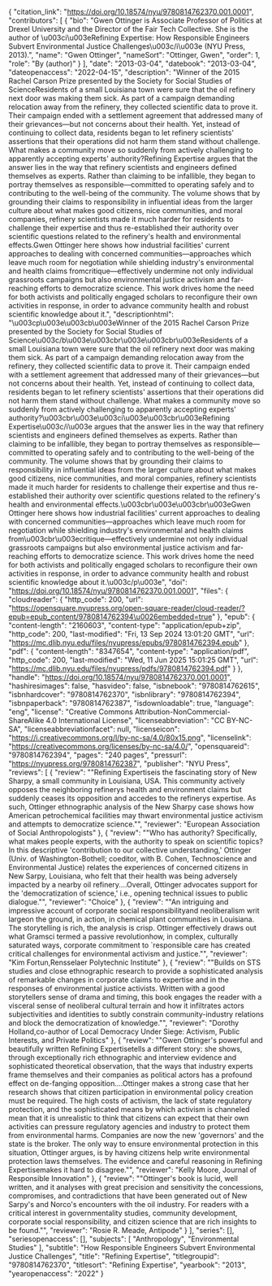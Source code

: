{
   "citation_link": "https://doi.org/10.18574/nyu/9780814762370.001.0001",
   "contributors": [
     {
       "bio": "Gwen Ottinger is Associate Professor of Politics at Drexel University and the Director of the Fair Tech Collective. She is the author of \u003ci\u003eRefining Expertise: How Responsible Engineers Subvert Environmental Justice Challenges\u003c/i\u003e (NYU Press, 2013).",
       "name": "Gwen Ottinger",
       "nameSort": "Ottinger, Gwen",
       "order": 1,
       "role": "By (author)"
     }
   ],
   "date": "2013-03-04",
   "datebook": "2013-03-04",
   "dateopenaccess": "2022-04-15",
   "description": "Winner of the 2015 Rachel Carson Prize presented by the Society for Social Studies of ScienceResidents of a small Louisiana town were sure that the oil refinery next door was making them sick. As part of a campaign demanding relocation away from the refinery, they collected scientific data to prove it. Their campaign ended with a settlement agreement that addressed many of their grievances—but not concerns about their health. Yet, instead of continuing to collect data, residents began to let refinery scientists' assertions that their operations did not harm them stand without challenge. What makes a community move so suddenly from actively challenging to apparently accepting experts' authority?Refining Expertise argues that the answer lies in the way that refinery scientists and engineers defined themselves as experts. Rather than claiming to be infallible, they began to portray themselves as responsible—committed to operating safely and to contributing to the well-being of the community. The volume shows that by grounding their claims to responsibility in influential ideas from the larger culture about what makes good citizens, nice communities, and moral companies, refinery scientists made it much harder for residents to challenge their expertise and thus re-established their authority over scientific questions related to the refinery's health and environmental effects.Gwen Ottinger here shows how industrial facilities' current approaches to dealing with concerned communities—approaches which leave much room for negotiation while shielding industry's environmental and health claims fromcritique—effectively undermine not only individual grassroots campaigns but also environmental justice activism and far-reaching efforts to democratize science. This work drives home the need for both activists and politically engaged scholars to reconfigure their own activities in response, in order to advance community health and robust scientific knowledge about it.",
   "descriptionhtml": "\u003cp\u003e\u003cb\u003eWinner of the 2015 Rachel Carson Prize presented by the Society for Social Studies of Science\u003c/b\u003e\u003cbr\u003e\u003cbr\u003eResidents of a small Louisiana town were sure that the oil refinery next door was making them sick. As part of a campaign demanding relocation away from the refinery, they collected scientific data to prove it. Their campaign ended with a settlement agreement that addressed many of their grievances—but not concerns about their health. Yet, instead of continuing to collect data, residents began to let refinery scientists' assertions that their operations did not harm them stand without challenge. What makes a community move so suddenly from actively challenging to apparently accepting experts' authority?\u003cbr\u003e\u003ci\u003e\u003cbr\u003eRefining Expertise\u003c/i\u003e argues that the answer lies in the way that refinery scientists and engineers defined themselves as experts. Rather than claiming to be infallible, they began to portray themselves as responsible—committed to operating safely and to contributing to the well-being of the community. The volume shows that by grounding their claims to responsibility in influential ideas from the larger culture about what makes good citizens, nice communities, and moral companies, refinery scientists made it much harder for residents to challenge their expertise and thus re-established their authority over scientific questions related to the refinery's health and environmental effects.\u003cbr\u003e\u003cbr\u003eGwen Ottinger here shows how industrial facilities' current approaches to dealing with concerned communities—approaches which leave much room for negotiation while shielding industry's environmental and health claims from\u003cbr\u003ecritique—effectively undermine not only individual grassroots campaigns but also environmental justice activism and far-reaching efforts to democratize science. This work drives home the need for both activists and politically engaged scholars to reconfigure their own activities in response, in order to advance community health and robust scientific knowledge about it.\u003c/p\u003e",
   "doi": "https://doi.org/10.18574/nyu/9780814762370.001.0001",
   "files": {
     "cloudreader": {
       "http_code": 200,
       "url": "https://opensquare.nyupress.org/open-square-reader/cloud-reader/?epub=epub_content/9780814762394\u0026embedded=true"
     },
     "epub": {
       "content-length": "2160603",
       "content-type": "application/epub+zip",
       "http_code": 200,
       "last-modified": "Fri, 13 Sep 2024 13:01:20 GMT",
       "url": "https://mc.dlib.nyu.edu/files/nyupress/epubs/9780814762394.epub"
     },
     "pdf": {
       "content-length": "8347654",
       "content-type": "application/pdf",
       "http_code": 200,
       "last-modified": "Wed, 11 Jun 2025 15:01:25 GMT",
       "url": "https://mc.dlib.nyu.edu/files/nyupress/pdfs/9780814762394.pdf"
     }
   },
   "handle": "https://doi.org/10.18574/nyu/9780814762370.001.0001",
   "hashiresimages": false,
   "hasvideo": false,
   "isbnebook": "9780814762615",
   "isbnhardcover": "9780814762370",
   "isbnlibrary": "9780814762394",
   "isbnpaperback": "9780814762387",
   "isdownloadable": true,
   "language": "eng",
   "license": "Creative Commons Attribution-NonCommercial-ShareAlike 4.0 International License",
   "licenseabbreviation": "CC BY-NC-SA",
   "licenseabbreviationfacet": null,
   "licenseicon": "https://i.creativecommons.org/l/by-nc-sa/4.0/80x15.png",
   "licenselink": "https://creativecommons.org/licenses/by-nc-sa/4.0/",
   "opensquareid": "9780814762394",
   "pages": "240 pages",
   "pressurl": "https://nyupress.org/9780814762387",
   "publisher": "NYU Press",
   "reviews": [
     {
       "review": "\"Refining Expertiseis the fascinating story of New Sharpy, a small community in Louisiana, USA. This community actively opposes the neighboring refinerys health and environment claims but suddenly ceases its opposition and accedes to the refinerys expertise. As such, Ottinger ethnographic analysis of the New Sharpy case shows how American petrochemical facilities may thwart environmental justice activism and attempts to democratize science.\"",
       "reviewer": "European Association of Social Anthropologists"
     },
     {
       "review": "\"Who has authority? Specifically, what makes people experts, with the authority to speak on scientific topics? In this descriptive 'contribution to our collective understanding,' Ottinger (Univ. of Washington-Bothell; coeditor, with B. Cohen, Technoscience and Environmental Justice) relates the experiences of concerned citizens in New Sarpy, Louisiana, who felt that their health was being adversely impacted by a nearby oil refinery....Overall, Ottinger advocates support for the 'democratization of science,' i.e., opening technical issues to public dialogue.\"",
       "reviewer": "Choice"
     },
     {
       "review": "\"An intriguing and impressive account of corporate social responsibilityand neoliberalism writ largeon the ground, in action, in chemical plant communities in Louisiana. The storytelling is rich, the analysis is crisp. Ottinger effectively draws out what Gramsci termed a passive revolutionhow, in complex, culturally saturated ways, corporate commitment to `responsible care has created critical challenges for environmental activism and justice.\"",
       "reviewer": "Kim Fortun,Rensselaer Polytechnic Institute"
     },
     {
       "review": "\"Builds on STS studies and close ethnographic research to provide a sophisticated analysis of remarkable changes in corporate claims to expertise and in the responses of environmental justice activists. Written with a good storytellers sense of drama and timing, this book engages the reader with a visceral sense of neoliberal cultural terrain and how it infiltrates actors subjectivities and identities to subtly constrain community-industry relations and block the democratization of knowledge.\"",
       "reviewer": "Dorothy Holland,co-author of Local Democracy Under Siege:  Activism, Public Interests, and Private Politics"
     },
     {
       "review": "\"Gwen Ottinger's powerful and beautifully written Refining Expertisetells a different story: she shows, through exceptionally rich ethnographic and interview evidence and sophisticated theoretical observation, that the ways that industry experts frame themselves and their companies as political actors has a profound effect on de-fanging opposition....Ottinger makes a strong case that her research shows that citizen participation in environmental policy creation must be required. The high costs of activism, the lack of state regulatory protection, and the sophisticated means by which activism is channeled mean that it is unrealistic to think that citizens can expect that their own activities can pressure regulatory agencies and industry to protect them from environmental harms. Companies are now the new 'governors' and the state is the broker. The only way to ensure environmental protection in this situation, Ottinger argues, is by having citizens help write environmental protection laws themselves. The evidence and careful reasoning in Refining Expertisemakes it hard to disagree.\"",
       "reviewer": "Kelly Moore, Journal of Responsible Innovation"
     },
     {
       "review": "\"Ottinger's book is lucid, well written, and it analyses with great precision and sensitivity the concessions, compromises, and contradictions that have been generated out of New Sarpy's and Norco's encounters with the oil industry. For readers with a critical interest in governmentality studies, community development, corporate social responsibility, and citizen science that are rich insights to be found.\"",
       "reviewer": "Rosie R. Meade, Antipode"
     }
   ],
   "series": [],
   "seriesopenaccess": [],
   "subjects": [
     "Anthropology",
     "Environmental Studies"
   ],
   "subtitle": "How Responsible Engineers Subvert Environmental Justice Challenges",
   "title": "Refining Expertise",
   "titlegroupid": "9780814762370",
   "titlesort": "Refining Expertise",
   "yearbook": "2013",
   "yearopenaccess": "2022"
 }
